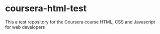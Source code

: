 # coursera-html-test
This a test repository for the Coursera course HTML, CSS and Javascript for web  developers
